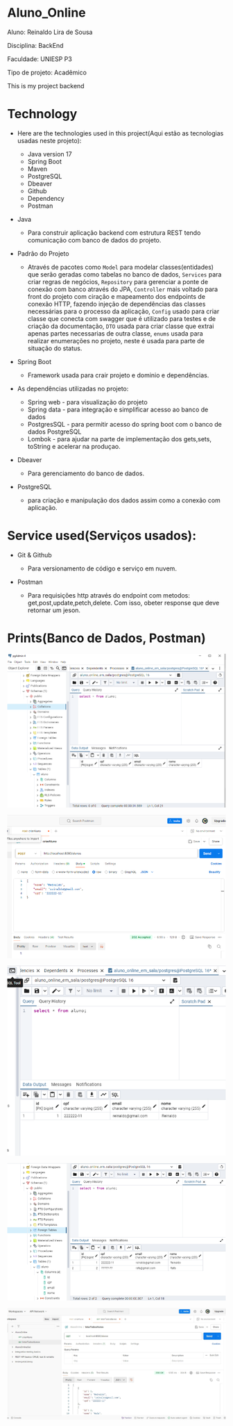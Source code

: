 # Aluno_Online
Aluno: Reinaldo Lira de Sousa

Disciplina: BackEnd 

Faculdade: UNIESP   P3

Tipo de projeto: Acadêmico

This is my project backend

# Technology
* Here are the technologies used in this project(Aqui estão as tecnologias usadas neste projeto):

   * Java version 17
   * Spring Boot 
   * Maven
   * PostgreSQL
   * Dbeaver
   * Github
   * Dependency
   * Postman

* Java
   * Para construir aplicação backend com estrutura REST tendo comunicação com banco de dados do projeto.
* Padrão do Projeto
   * Através de pacotes como `Model` para modelar classes(entidades) que serão geradas como tabelas no banco
     de dados, `Services` para criar regras de negócios, `Repository` para gerenciar a ponte de conexão com
     banco através do JPA, `Controller` mais voltado para front do projeto com ciração e mapeamento dos
     endpoints de conexão HTTP, fazendo injeção de dependências das classes necessárias para o processo da
     aplicação, `Config` usado para criar classe que conecta com swagger que é utilizado para testes e de
     criação da documentação, `DTO` usada para criar classe que extrai apenas partes necessarias de outra
     classe, `enums` usada para realizar enumerações no projeto, neste é usada para parte de situação do
     status.

* Spring Boot
   * Framework usada para crair projeto e dominio e dependências. 

* As dependências utilizadas no projeto:
  * Spring web - para visualização do projeto
  * Spring data - para integração e simplificar acesso ao banco de dados
  * PostgresSQL - para permitir acesso do spring boot com o banco de dados PostgreSQL
  * Lombok - para ajudar na parte de implementação dos gets,sets, toString e acelerar na produçao.

* Dbeaver
  * Para gerenciamento do banco de dados.

* PostgreSQL
  * para criação e manipulação dos dados assim como a conexão com aplicação.

# Service used(Serviços usados):
* Git & Github
  * Para versionamento de código e serviço em nuvem.

* Postman
  * Para requisições http através do endpoint com metodos: get,post,update,petch,delete. Com isso, obeter response que deve retornar um jeson.

# Prints(Banco de Dados, Postman)

![Texto Alternativo](https://github.com/reinaldolds/Aluno_Online/blob/main/src/main/resources/static/prints/printBDaluno.png
)

![Texto Alternativo](https://github.com/reinaldolds/Aluno_Online/blob/main/src/main/resources/static/prints/postStatus202.png
)

![Texto Alternativo](https://github.com/reinaldolds/Aluno_Online/blob/main/src/main/resources/static/prints/postNobd.png
)

![Texto Alternativo](https://github.com/reinaldolds/Aluno_Online/blob/main/src/main/resources/static/prints/listacriadaBanco.png)

![Texto Alternativo](https://github.com/reinaldolds/Aluno_Online/blob/main/src/main/resources/static/prints/getlistarTodosAlunos.jpeg)
